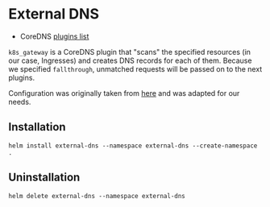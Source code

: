# External DNS

* CoreDNS [plugins list](https://coredns.io/plugins/)

`k8s_gateway` is a CoreDNS plugin that "scans" the specified resources (in our
case, Ingresses) and creates DNS records for each of them. Because we specified
`fallthrough`, unmatched requests will be passed on to the next plugins.

Configuration was originally taken from
[here](https://trenta3.gitlab.io/note:k3s-dns-setup/) and was adapted for our
needs.

## Installation

`helm install external-dns --namespace external-dns --create-namespace .`

## Uninstallation

`helm delete external-dns --namespace external-dns`
